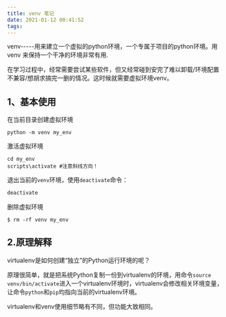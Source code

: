 ```yaml
---
title: venv 笔记
date: 2021-01-12 00:41:52
tags:
---
```


 venv-----用来建立一个虚拟的python环境，一个专属于项目的python环境。用venv 来保持一个干净的环境非常有用.

<!--more-->

在学习过程中，经常需要尝试某些软件，但又经常碰到安完了难以卸载/环境配置不兼容/想胡求搞完一删的情况。这时候就需要虚拟环境venv。

  

## 1、基本使用

在当前目录创建虚拟环境

```python3
python -m venv my_env
```

激活虚拟环境

```python3
cd my_env
scripts\activate #注意斜线方向！
```

退出当前的`venv`环境，使用`deactivate`命令：

```bash
deactivate
```

删除虚拟环境

```python3
$ rm -rf venv my_env
```

## 2.原理解释

virtualenv是如何创建“独立”的Python运行环境的呢？

原理很简单，就是把系统Python复制一份到virtualenv的环境，用命令`source venv/bin/activate`进入一个virtualenv环境时，virtualenv会修改相关环境变量，让命令`python`和`pip`均指向当前的virtualenv环境。



virtualenv和venv使用细节略有不同，但功能大致相同。

